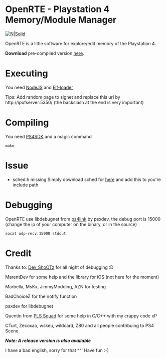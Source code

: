 # OpenRTE - Playstation 4 Memory/Module Manager

[![N|Solid](http://i.imgur.com/22NR4YM.png)](#)

OpenRTE is a little software for explore/edit memory of the Playstation 4.

**Download** pre-compiled version [here](https://github.com/theorywrong/OpenRTE/releases/).

# Executing
You need [NodeJS](https://nodejs.org/en/)  and [Elf-loader](https://github.com/ps4dev/elf-loader)

Tips: Add random page to signet and replace this url by http://ipofserver:5350/ (the backslash at the end is very important)

# Compiling
You need [PS4SDK](https://github.com/ps4dev/ps4sdk) and a magic command
```
make
```

# Issue

- sched.h missing
Simply download sched for [here](https://github.com/freebsd/freebsd/blob/master/sys/sys/sched.h) and add this to you're include path.

# Debugging
OpenRTE use libdebugnet from [ps4link](https://github.com/psxdev/ps4link) by psxdev, the debug port is 15000 (change the ip of your computer on the binary, or in the source)
```
socat udp-recv:15000 stdout
```

# Credit
Thanks to:
[Dev_ShoOTz](https://realitygaming.fr/members/dev_shootz.412/) for all night of debugging :D

MarentDev for some help and the library for iOS (not here for the moment)

Marbella, MsKx, JimmyModding, AZN for testing

BadChoiceZ for the notify function

psxdev for libdebugnet

Quentin from [PLS Squad](https://discord.gg/5zPDW5) for some help in C/C++ with my crappy code xP

CTurt, Zecoxao, wskeu, wildcard, Z80 and all people contribuing to PS4 Scene


***Note: A release version is also available***

I have a bad english, sorry for that ^^'
Have fun :-)
